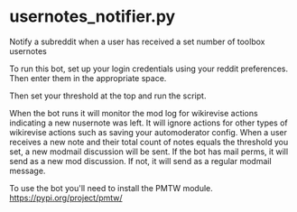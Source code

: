 # usernotes_notifier.py
Notify a subreddit when a user has received a set number of toolbox usernotes

To run this bot, set up your login credentials using your reddit preferences.  Then enter them in the appropriate space.

Then set your threshold at the top and run the script.  

When the bot runs it will monitor the mod log for wikirevise actions indicating a new nusernote was left.  It will ignore actions for other types of wikirevise actions such as saving your automoderator config.  When a user receives a new note and their total count of notes equals the threshold you set, a new modmail discussion will be sent.  If the bot has mail perms, it will send as a new mod discussion.  If not, it will send as a regular modmail message.  

To use the bot you'll need to install the PMTW module.  https://pypi.org/project/pmtw/
